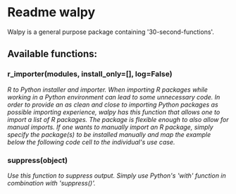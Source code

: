 # Readme walpy
Walpy is a general purpose package containing '30-second-functions'.

## Available functions:
### r_importer(modules, install_only=[], log=False)

_R to Python installer and importer. When importing R packages while working in a Python environment can lead to some unnecessary code. In order to provide an as clean and close to importing Python packages as possible importing experience, walpy has this function that allows one to import a list of R packages. The package is flexible enough to also allow for manual imports. If one wants to manually import an R package, simply specify the package(s) to be installed manually and map the example below the following code cell to the individual's use case._


### suppress(object)
_Use this function to suppress output. Simply use Python's 'with' function in combination with 'suppress()'._
